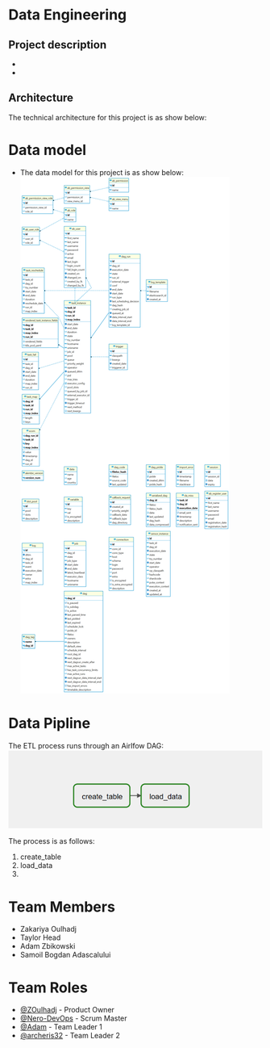 # Data Engineering
## Project description
* 
* 

## Architecture
The technical architecture for this project is as show below:

# Data model
* The data model for this project is as show below:
![Data_model](docs/images/airflow.png)

# Data Pipline
The ETL process runs through an Airlfow DAG:
![Data_Pipeline](docs/images/Data_pipeline.png)

The process is as follows:
1. create_table
2. load_data
3. 

# Team Members
* Zakariya Oulhadj
* Taylor Head
* Adam Zbikowski
* Samoil Bogdan Adascalului

# Team Roles
* [@ZOulhadj](https://github.com/ZOulhadj) - Product Owner
* [@Nero-DevOps](https://github.com/Nero-DevOps) - Scrum Master
* [@Adam](https://github.com/Frioo) - Team Leader 1
* [@archeris32](https://github.com/archeris32) - Team Leader 2